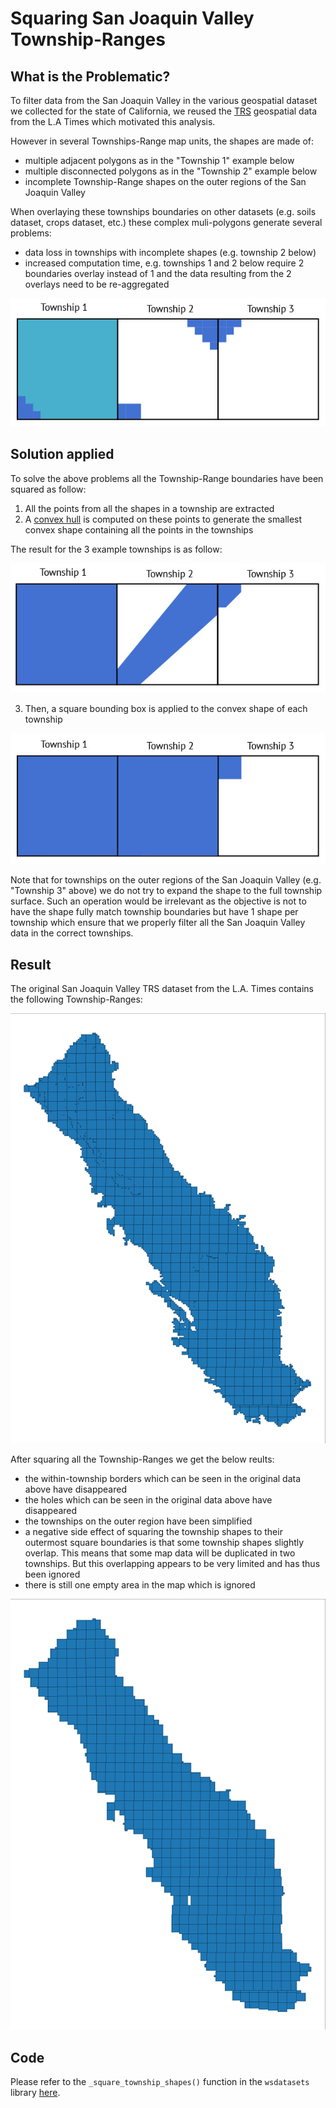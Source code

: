 # Squaring San Joaquin Valley Township-Ranges
## What is the Problematic?
To filter data from the San Joaquin Valley in the various geospatial dataset we collected for the state of California, 
we reused the [TRS](doc/etl/township_overlay.md) geospatial data from the L.A Times which motivated this analysis.

However in several Townships-Range map units, the shapes are made of:
* multiple adjacent polygons as in the "Township 1" example below
* multiple disconnected polygons as in the "Township 2" example below
* incomplete Township-Range shapes on the outer regions of the San Joaquin Valley

When overlaying these townships boundaries on other datasets (e.g. soils dataset, crops dataset, etc.) these complex
muli-polygons generate several problems:
* data loss in townships with incomplete shapes (e.g. township 2 below)
* increased computation time, e.g. townships 1 and 2 below require 2 boundaries overlay instead of 1 and the data 
resulting from the 2 overlays need to be re-aggregated

!["Example Townships shapes"](../images/original_townships.jpg)

## Solution applied
To solve the above problems all the Township-Range boundaries have been squared as follow:
1. All the points from all the shapes in a township are extracted
2. A [convex hull](https://en.wikipedia.org/wiki/Convex_hull) is computed on these points to generate the smallest
convex shape containing all the points in the townships

The result for the 3 example townships is as follow:

!["Townships shapes transformed by convex hull"](../images/convex_hull.jpg)

3. Then, a square bounding box is applied to the convex shape of each township

!["Final squared Township shapes"](../images/squared_townships.jpg)

Note that for townships on the outer regions of the San Joaquin Valley (e.g. "Township 3" above) we do not try to expand
the shape to the full township surface. Such an operation would be irrelevant as the objective is not to have the shape
fully match township boundaries but have 1 shape per township which ensure that we properly filter all the San
Joaquin Valley data in the correct townships.

## Result
The original San Joaquin Valley TRS dataset from the L.A. Times contains the following Township-Ranges:

!["Original Township-Range shapes"](../images/sjv_original_townships.png)

After squaring all the Township-Ranges we get the below reults:
* the within-township borders which can be seen in the original data above have disappeared
* the holes which can be seen in the original data above have disappeared
* the townships on the outer region have been simplified
* a negative side effect of squaring the township shapes to their outermost square boundaries is that some township
shapes slightly overlap. This means that some map data will be duplicated in two townships. But this overlapping appears
to be very limited and has thus been ignored
* there is still one empty area in the map which is ignored

!["Final Township-Range shapes"](../images/sjv_squarred_townships.png)

## Code 
Please refer to the `_square_township_shapes()` function in the `wsdatasets` library [here](lib/wsdatasets.py). 
